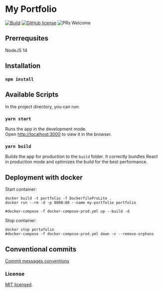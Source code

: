 # My Portfolio

[![Build](https://github.com/alexjcm/portfolio/actions/workflows/build.yml/badge.svg)](https://github.com/alexjcm/portfolio/actions/workflows/build.yml) [![GitHub license](https://img.shields.io/badge/license-MIT-blue.svg)](https://github.com/facebook/react/blob/master/LICENSE) ![PRs Welcome](https://img.shields.io/badge/PRs-welcome-brightgreen.svg)

## Prerrequsites

NodeJS 14

## Installation

### `npm install`

## Available Scripts

In the project directory, you can run:

### `yarn start`

Runs the app in the development mode.\
Open [http://localhost:3000](http://localhost:3000) to view it in the browser.

### `yarn build`

Builds the app for production to the `build` folder. It correctly bundles React in production mode and optimizes the build for the best performance.

## Deployment with docker

Start container:

```
docker build -t portfolio -f DockerfileProLite .
docker run --rm -d -p 8080:80 --name my-portfolio portfolio

#docker-compose -f docker-compose-prod.yml up --build -d
```

Stop container:

```
docker stop portafolio
#docker-compose -f docker-compose-prod.yml down -v --remove-orphans
```

## Conventional commits

[Commit messages conventions](https://gist.github.com/alexjcm/6cc0a0a1ed96c85675a9d92706e1099d)

### License

[MIT licensed](./LICENSE).
